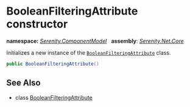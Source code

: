 # BooleanFilteringAttribute constructor
**namespace:** *[Serenity.ComponentModel](../../README.md#serenity.componentmodel-namespace)*   **assembly**: *[Serenity.Net.Core](../../README.md)*

Initializes a new instance of the [`BooleanFilteringAttribute`](../BooleanFilteringAttribute.md) class.

```csharp
public BooleanFilteringAttribute()
```

## See Also

* class [BooleanFilteringAttribute](../BooleanFilteringAttribute.md)